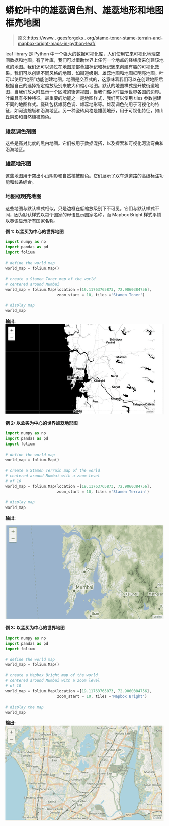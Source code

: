 # 蟒蛇叶中的雄蕊调色剂、雄蕊地形和地图框亮地图

> 原文:[https://www . geesforgeks . org/stame-toner-stame-terrain-and-mapbox-bright-maps-in-python-leaf/](https://www.geeksforgeeks.org/stamen-toner-stamen-terrain-and-mapbox-bright-maps-in-python-folium/)

leaf library 是 Python 中一个强大的数据可视化库，人们使用它来可视化地理空间数据和地图。有了叶库，我们可以借助世界上任何一个地点的经纬度来创建该地点的地图。我们还可以通过在地图顶部叠加标记和标记簇来创建有趣的可视化效果。我们可以创建不同风格的地图，如街道级别、雄蕊地图和地图框明亮地图。叶可以使用“地图”功能创建地图。地图是交互式的，这意味着我们可以在创建地图后根据自己的选择指定缩放级别来放大和缩小地图。默认的地图样式是开放街道地图，当我们放大时显示一个区域的街道视图，当我们缩小时显示世界各国的边界。叶库具有多种特征。最重要的功能之一是地图样式，我们可以使用 tiles 参数创建不同的地图样式。瓷砖包括雄蕊色调、雄蕊地形等。雄蕊调色剂用于可视化的特征，如河流蜿蜒和沿海地区。另一种瓷砖风格是雄蕊地形，用于可视化特征，如山丘阴影和自然植被颜色。

### 雄蕊调色剂图

这些是高对比度的黑白地图。它们被用于数据混搭，以及探索和可视化河流弯曲和沿海地区。

### 雄蕊地形图

这些地图用于突出小山阴影和自然植被颜色。它们展示了双车道道路的高级标注功能和线条综合。

### 地图框明亮地图

这些地图与默认样式相似，只是边框在低缩放级别下不可见。它们与默认样式不同，因为默认样式以每个国家的母语显示国家名称，而 Mapbox Bright 样式平铺以英语显示所有国家名称。

**例 1:** **以孟买为中心的世界地图**

```py
import numpy as np  
import pandas as pd
import folium

# define the world map
world_map = folium.Map()

# create a Stamen Toner map of the world
# centered around Mumbai
world_map = folium.Map(location =[19.11763765873, 72.9060384756], 
                       zoom_start = 10, tiles ='Stamen Toner')

# display map
world_map
```

**输出:**
![](img/1a14beea50c5e0293dc668f2f6c533fa.png)

**例 2:** **以孟买为中心的世界雄蕊地形图**

```py
import numpy as np  
import pandas as pd
import folium

# define the world map
world_map = folium.Map()

# create a Stamen Terrain map of the world 
# centered around Mumbai with a zoom level 
# of 10
world_map = folium.Map(location =[19.11763765873, 72.9060384756],
                       zoom_start = 10, tiles ='Stamen Terrain')

# display map
world_map
```

**输出:**

![](img/62901606536961638ae3a11172509422.png)

**例 3:** **以孟买为中心的世界地图**

```py
import numpy as np  
import pandas as pd
import folium

# define the world map
world_map = folium.Map()

# create a Mapbox Bright map of the world 
# centered around Mumbai with a zoom level 
# of 10
world_map = folium.Map(location =[19.11763765873, 72.9060384756], 
                       zoom_start = 10, tiles ='Mapbox Bright')

# display the map
world_map
```

**输出:**
![](img/7707050d924ad9c84824ce805f62e0e0.png)